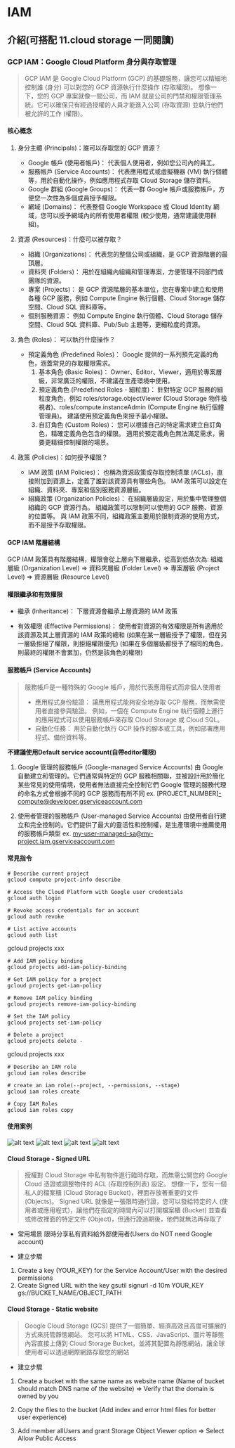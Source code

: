 # IAM
## 介紹(可搭配 11.cloud storage 一同閱讀)
### GCP IAM：Google Cloud Platform 身分與存取管理
> GCP IAM 是 Google Cloud Platform (GCP) 的基礎服務，讓您可以精細地控制誰 (身分) 可以對您的 GCP 資源執行什麼操作 (存取權限)。  想像一下，您的 GCP 專案就像一間公司，而 IAM 就是公司的門禁和權限管理系統。它可以確保只有經過授權的人員才能進入公司 (存取資源) 並執行他們被允許的工作 (權限)。

#### 核心概念
1. 身分主體 (Principals)：誰可以存取您的 GCP 資源？

    * Google 帳戶 (使用者帳戶)： 
    代表個人使用者，例如您公司內的員工。
    * 服務帳戶 (Service Accounts)： 
    代表應用程式或虛擬機器 (VM) 執行個體等，用於自動化操作，例如應用程式存取 Cloud Storage 儲存資料。
    * Google 群組 (Google Groups)： 
    代表一群 Google 帳戶或服務帳戶，方便您一次性為多個成員授予權限。
    * 網域 (Domains)： 
    代表整個 Google Workspace 或 Cloud Identity 網域，您可以授予網域內的所有使用者權限 (較少使用，通常建議使用群組)。

2. 資源 (Resources)：什麼可以被存取？

    * 組織 (Organizations)： 
    代表您的整個公司或組織，是 GCP 資源階層的最頂層。
    * 資料夾 (Folders)： 
    用於在組織內組織和管理專案，方便管理不同部門或團隊的資源。
    * 專案 (Projects)： 
    是 GCP 資源階層的基本單位，您在專案中建立和使用各種 GCP 服務，例如 Compute Engine 執行個體、Cloud Storage 儲存空間、Cloud SQL 資料庫等。
    * 個別服務資源： 
    例如 Compute Engine 執行個體、Cloud Storage 儲存空間、Cloud SQL 資料庫、Pub/Sub 主題等，更細粒度的資源。

3. 角色 (Roles)： 可以執行什麼操作？

    * 預定義角色 (Predefined Roles)： 
    Google 提供的一系列預先定義的角色，涵蓋常見的存取權限需求。
        1. 基本角色 (Basic Roles)： 
        Owner、Editor、Viewer，適用於專案層級，非常廣泛的權限，不建議在生產環境中使用。
        2. 預定義角色 (Predefined Roles - 細粒度)： 
        針對特定 GCP 服務的細粒度角色，例如 roles/storage.objectViewer (Cloud Storage 物件檢視者)、roles/compute.instanceAdmin (Compute Engine 執行個體管理員)。 建議使用預定義角色來授予最小權限。
        3. 自訂角色 (Custom Roles)： 您可以根據自己的特定需求建立自訂角色，精確定義角色包含的權限。 適用於預定義角色無法滿足需求，需要更精細控制權限的場景。

4. 政策 (Policies)：如何授予權限？

    * IAM 政策 (IAM Policies)： 也稱為資源政策或存取控制清單 (ACLs)，直接附加到資源上，定義了誰對該資源具有哪些角色。 IAM 政策可以設定在組織、資料夾、專案和個別服務資源層級。
    * 組織政策 (Organization Policies)： 在組織層級設定，用於集中管理整個組織的 GCP 資源行為。 組織政策可以限制可以使用的 GCP 服務、資源的位置等。 與 IAM 政策不同，組織政策主要用於限制資源的使用方式，而不是授予存取權限。

#### GCP IAM 階層結構
GCP IAM 政策具有階層結構，權限會從上層向下層繼承，從高到低依次為:
組織層級 (Organization Level) => 資料夾層級 (Folder Level) => 專案層級 (Project Level) => 資源層級 (Resource Level)

#### 權限繼承和有效權限
* 繼承 (Inheritance)： 
下層資源會繼承上層資源的 IAM 政策

* 有效權限 (Effective Permissions)： 
使用者對資源的有效權限是所有適用於該資源及其上層資源的 IAM 政策的總和
(如果在某一層級授予了權限，但在另一層級拒絕了權限，則拒絕權限優先)
(如果在多個層級都授予了相同的角色，則最終的權限不會累加，仍然是該角色的權限)

#### 服務帳戶 (Service Accounts)
> 服務帳戶是一種特殊的 Google 帳戶，用於代表應用程式而非個人使用者
> * 應用程式身份驗證： 
> 讓應用程式能夠安全地存取 GCP 服務，而無需使用者直接參與驗證。 例如，一個在 Compute Engine 執行個體上運行的應用程式可以使用服務帳戶來存取 Cloud Storage 或 Cloud SQL。
> * 自動化任務： 
> 用於自動化執行 GCP 操作的腳本或工具，例如部署應用程式、備份資料等。

**不建議使用Default service account(自帶editor權限)**

1. Google 管理的服務帳戶 (Google-managed Service Accounts)
由 Google 自動建立和管理的。它們通常與特定的 GCP 服務相關聯，並被設計用於簡化某些常見的使用情境，使用者無法直接完全控制它們
Google 管理的服務代理的命名方式會根據不同的 GCP 服務而有所不同
ex. [PROJECT_NUMBER]-compute@developer.gserviceaccount.com

2. 使用者管理的服務帳戶 (User-managed Service Accounts)
由使用者自行建立和完全控制的。它們提供了最大的靈活性和控制權，是生產環境中推薦使用的服務帳戶類型
ex. my-user-managed-sa@my-project.iam.gserviceaccount.com

#### 常見指令
```{.line-numbers}
# Describe current project
gcloud compute project-info describe

# Access the Cloud Platform with Google user credentials
gcloud auth login

# Revoke access credentials for an account
gcloud auth revoke

# List active accounts
gcloud auth list
```

gcloud projects xxx
```{.line-numbers}
# Add IAM policy binding
gcloud projects add-iam-policy-binding

# Get IAM policy for a project
gcloud projects get-iam-policy

# Remove IAM policy binding
gcloud projects remove-iam-policy-binding

# Set the IAM policy
gcloud projects set-iam-policy

# Delete a project
gcloud projects delete -
```

gcloud projects xxx
```{.line-numbers}
# Describe an IAM role
gcloud iam roles describe

# create an iam role(--project, --permissions, --stage)
gcloud iam roles create

# Copy IAM Roles
gcloud iam roles copy
```

#### 使用案例
![alt text](image-43.png)
![alt text](image-44.png)
![alt text](image-45.png)
![alt text](image-46.png)

#### Cloud Storage - Signed URL
> 授權對 Cloud Storage 中私有物件進行臨時存取，而無需公開您的 Google Cloud 憑證或調整物件的 ACL (存取控制列表) 設定。 想像一下，您有一個私人的檔案櫃 (Cloud Storage Bucket)，裡面存放著重要的文件 (Objects)。 Signed URL 就像是一張限時通行證，您可以發給特定的人 (使用者或應用程式)，讓他們在指定的時間內可以打開檔案櫃 (Bucket) 並查看或修改裡面的特定文件 (Object)，但通行證過期後，他們就無法再存取了

* 常用場景
限時分享私有資料給外部使用者(Users do NOT need Google account)

* 建立步驟
1. Create a key (YOUR_KEY) for the Service Account/User with the desired permissions
2. Create Signed URL with the key
gsutil signurl -d 10m YOUR_KEY gs://BUCKET_NAME/OBJECT_PATH

#### Cloud Storage - Static website
> Google Cloud Storage (GCS) 提供了一個簡單、經濟高效且高度可擴展的方式來託管靜態網站。 您可以將 HTML、CSS、JavaScript、圖片等靜態內容直接上傳到 Cloud Storage Bucket，並將其配置為靜態網站，讓全球使用者可以透過網際網路存取您的網站

* 建立步驟
1. Create a bucket with the same name as website name (Name of bucket
should match DNS name of the website)
=> Verify that the domain is owned by you

2. Copy the files to the bucket (Add index and error html files for better user experience)

3. Add member allUsers and grant Storage Object Viewer option
=> Select Allow Public Access